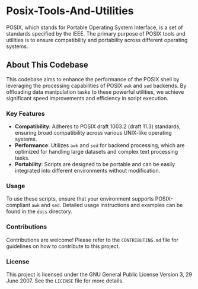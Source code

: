 # Posix-Tools-And-Utilities

POSIX, which stands for Portable Operating System Interface, is a set of standards specified by the IEEE. The primary purpose of POSIX tools and utilities is to ensure compatibility and portability across different operating systems.

## About This Codebase

This codebase aims to enhance the performance of the POSIX shell by leveraging the processing capabilities of POSIX `awk` and `sed` backends. By offloading data manipulation tasks to these powerful utilities, we achieve significant speed improvements and efficiency in script execution.

### Key Features

- **Compatibility**: Adheres to POSIX draft 1003.2 (draft 11.3) standards, ensuring broad compatibility across various UNIX-like operating systems.
- **Performance**: Utilizes `awk` and `sed` for backend processing, which are optimized for handling large datasets and complex text processing tasks.
- **Portability**: Scripts are designed to be portable and can be easily integrated into different environments without modification.

### Usage

To use these scripts, ensure that your environment supports POSIX-compliant `awk` and `sed`. Detailed usage instructions and examples can be found in the `docs` directory.

### Contributions

Contributions are welcome! Please refer to the `CONTRIBUTING.md` file for guidelines on how to contribute to this project.

### License

This project is licensed under the GNU General Public License Version 3, 29 June 2007. See the `LICENSE` file for more details.
